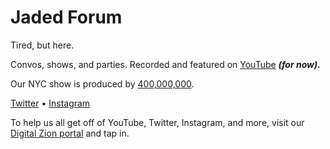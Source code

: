 # Jaded Forum

Tired, but here.

Convos, shows, and parties. Recorded and featured on [YouTube](https://www.youtube.com/channel/UCBIvNddUf7Nwx7BEpWKYBhQ) _**(for now).**_

Our NYC show is produced by [400,000,000](https://400000000.co/).

[Twitter](https://twitter.com/JadedForum) • [Instagram](https://instagram.com/jadedforum)

To help us all get off of YouTube, Twitter, Instagram, and more, visit our [Digital Zion portal](https://digitalzion.online) and tap in.
